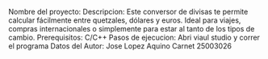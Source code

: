 Nombre del proyecto: 
Descripcion: Este conversor de divisas te permite calcular fácilmente entre quetzales, dólares y euros. Ideal para viajes, compras internacionales o simplemente para estar al tanto de los tipos de cambio.
Prerequisitos: C/C++
Pasos de ejecucion: Abri viaul studio y correr el programa
Datos del Autor: Jose Lopez Aquino Carnet 25003026
